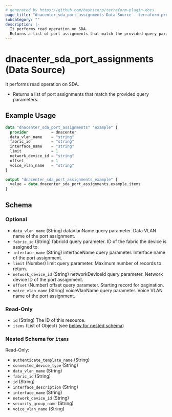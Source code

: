 ```yaml
---
# generated by https://github.com/hashicorp/terraform-plugin-docs
page_title: "dnacenter_sda_port_assignments Data Source - terraform-provider-dnacenter"
subcategory: ""
description: |-
  It performs read operation on SDA.
  Returns a list of port assignments that match the provided query parameters.
---
```


# dnacenter_sda_port_assignments (Data Source)

It performs read operation on SDA.

- Returns a list of port assignments that match the provided query parameters.

## Example Usage

```terraform
data "dnacenter_sda_port_assignments" "example" {
  provider          = dnacenter
  data_vlan_name    = "string"
  fabric_id         = "string"
  interface_name    = "string"
  limit             = 1
  network_device_id = "string"
  offset            = 1
  voice_vlan_name   = "string"
}

output "dnacenter_sda_port_assignments_example" {
  value = data.dnacenter_sda_port_assignments.example.items
}
```

<!-- schema generated by tfplugindocs -->
## Schema

### Optional

- `data_vlan_name` (String) dataVlanName query parameter. Data VLAN name of the port assignment.
- `fabric_id` (String) fabricId query parameter. ID of the fabric the device is assigned to.
- `interface_name` (String) interfaceName query parameter. Interface name of the port assignment.
- `limit` (Number) limit query parameter. Maximum number of records to return.
- `network_device_id` (String) networkDeviceId query parameter. Network device ID of the port assignment.
- `offset` (Number) offset query parameter. Starting record for pagination.
- `voice_vlan_name` (String) voiceVlanName query parameter. Voice VLAN name of the port assignment.

### Read-Only

- `id` (String) The ID of this resource.
- `items` (List of Object) (see [below for nested schema](#nestedatt--items))

<a id="nestedatt--items"></a>
### Nested Schema for `items`

Read-Only:

- `authenticate_template_name` (String)
- `connected_device_type` (String)
- `data_vlan_name` (String)
- `fabric_id` (String)
- `id` (String)
- `interface_description` (String)
- `interface_name` (String)
- `network_device_id` (String)
- `security_group_name` (String)
- `voice_vlan_name` (String)
